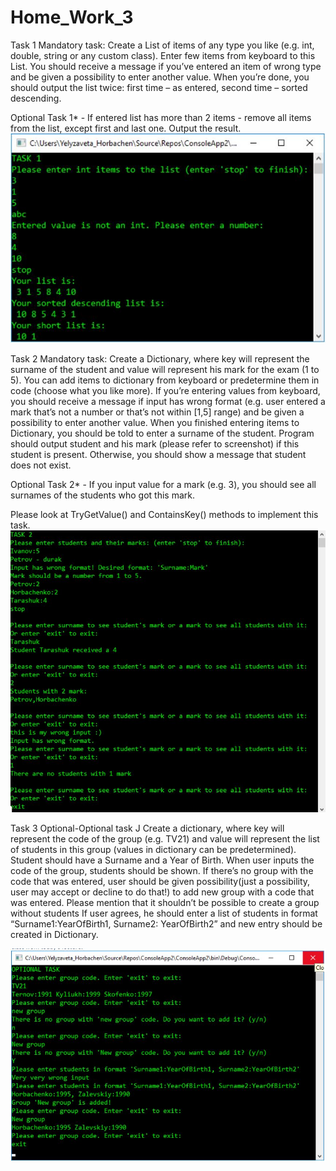 # Home_Work_3
Task 1
Mandatory task: Create a List of items of any type you like (e.g. int, double, string or any custom class). 
Enter few items from keyboard to this List. You should receive a message if you’ve entered an item of wrong type and be given a possibility to enter another value. 
When you’re done, you should output the list twice: first time – as entered, second time – sorted descending.

Optional Task 1* - If entered list has more than 2 items - remove all items from the list, except first and last one. Output the result.
![task1](https://github.com/AnnaKuzina/Home_Work_3/blob/master/task1.JPG)

Task 2
Mandatory task: Create a Dictionary, where key will represent the surname of the student and value will represent his mark for the exam (1 to 5).
You can add items to dictionary from keyboard or predetermine them in code (choose what you like more). If you’re entering values from keyboard, you should receive a message if input has wrong format (e.g. user entered a mark that’s not a number or that’s not within [1,5] range) and be given a possibility to enter another value.
When you finished entering items to Dictionary, you should be told to enter a surname of the student.
Program should output student and his mark (please refer to screenshot) if this student is present. Otherwise, you should show a message that student does not exist.

Optional Task 2* - If you input value for a mark (e.g. 3), you should see all surnames of the students who got this mark. 

Please look at TryGetValue() and ContainsKey() methods to implement this task.
![task2](https://github.com/AnnaKuzina/Home_Work_3/blob/master/task2.JPG)

Task 3 
Optional-Optional task J Create a dictionary, where key will represent the code of the group (e.g. TV21) and value will represent the list of students in this group (values in dictionary can be predetermined). Student should have a Surname and a Year of Birth.
When user inputs the code of the group, students should be shown. 
If there’s no group with the code that was entered, user should be given possibility(just a possibility, user may accept or decline to do that!) to add new group with a code that was entered. Please mention that it shouldn’t be possible to create a group without students 
If user agrees, he should enter a list of students in format “Surname1:YearOfBirth1, Surname2: YearOfBirth2” and new entry should be created in Dictionary.

![task3](https://github.com/AnnaKuzina/Home_Work_3/blob/master/task3.JPG)
